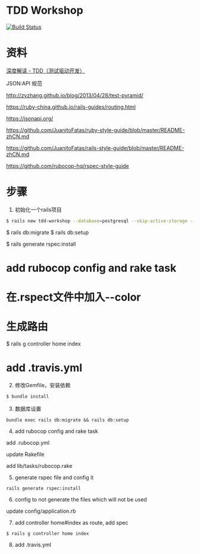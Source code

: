 # TDD Workshop

[![Build Status](https://travis-ci.com/lily-lee/rails-tdd-workshop.svg?branch=master)](https://travis-ci.com/lily-lee/rails-tdd-workshop)

# 资料

[深度解读 - TDD（测试驱动开发）](https://www.jianshu.com/p/62f16cd4fef3)

JSON:API 规范

http://zyzhang.github.io/blog/2013/04/28/test-pyramid/

https://ruby-china.github.io/rails-guides/routing.html

https://jsonapi.org/

https://github.com/JuanitoFatas/ruby-style-guide/blob/master/README-zhCN.md

https://github.com/JuanitoFatas/rails-style-guide/blob/master/README-zhCN.md

https://github.com/rubocop-hq/rspec-style-guide


# 步骤

1. 初始化一个rails项目

```bash
$ rails new tdd-workshop --database=postgresql --skip-active-storage --skip-coffee -T -B
```


$ rails db:migrate
$ rails db:setup

$ rails generate rspec:install

# add rubocop config and rake task

# 在.rspect文件中加入--color

# 生成路由
$ rails g controller home index

# add .travis.yml



2. 修改Gemfile，安装依赖

```bash
$ bundle install
```


3. 数据库设置
```
bundle exec rails db:migrate && rails db:setup
```


4. add rubocop config and rake task

add .rubocop.yml

update Rakefile

add lib/tasks/rubocop.rake


5. generate rspec file and config it

```
rails generate rspec:install
```

6. config to not generate the files which will not be used

update config/application.rb 


7. add controller home#index as route, add spec

```
$ rails g controller home index
```


8. add .travis.yml